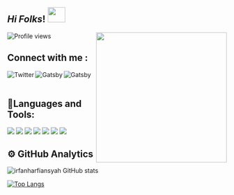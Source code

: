 ## ***Hi Folks***! <img src="https://user-images.githubusercontent.com/71871211/128218014-e4ee2b40-54dd-4ccd-99eb-2439f2f7adf7.gif" width="40" height="35"/>    

<img align="right" width="300em" height="300em" src="https://github.com/birobirobiro/birobirobiro/blob/master/animation_500_kv8i962g.gif?raw=true"/>
<p align="left"> <img src="https://komarev.com/ghpvc/?username=irfanharfiansyah&color=blueviolet" alt="Profile views" /> </p>




## Connect with me :
[<img align="left" alt="Twitter"  src="https://img.shields.io/twitter/url?label=Twitter&logo=twitter&style=social&url=https%3A%2F%2Ftwitter.com%2FirfanHarfians" />][instagram]
[<img align="left" alt="Gatsby"  src="https://img.shields.io/twitter/url?label=LinkedIn&logo=linkedIn&style=social&url=https%3A%2F%2Fwww.linkedin.com%2Fin%2Firfan-harfiansyah" />][linkedin]
[<img align="left" alt="Gatsby"  src="https://img.shields.io/twitter/url?label=Instagram&logo=instagram&style=social&url=https%3A%2F%2Fwww.instagram.com%2Firfanharfiansyah%2F" />][linkedin]

 <br/>




  <br/>
 
 ## 🔧Languages and Tools:                    

![](https://img.shields.io/badge/Editor-VisualStudioCode-informational?style=flat&logo=visual-studio-code&logoColor=white&color=2bbc8a)       ![](https://img.shields.io/badge/Code-Flutter-informational?style=flat&logo=flutter&logoColor=white&color=2bbc8a)
![](https://img.shields.io/badge/Code-Laravel-informational?style=flat&logo=laravel&logoColor=white&color=2bbc8a)
![](https://img.shields.io/badge/Code-Java-informational?style=flat&logo=java&logoColor=white&color=2bbc8a)
![](https://img.shields.io/badge/Code-Php-informational?style=flat&logo=php&logoColor=white&color=2bbc8a)
![](https://img.shields.io/badge/Shell-Bash-informational?style=flat&logo=gnu-bash&logoColor=white&color=2bbc8a)
![](https://img.shields.io/badge/Tools-Git-informational?style=flat&logo=Git&logoColor=white&color=2bbc8a)




## ⚙️ GitHub Analytics
![irfanharfiansyah GitHub stats](https://github-readme-stats.vercel.app/api?username=irfanharfiansyah&theme=nightowl&show_icons=true)

[![Top Langs](https://github-readme-stats.vercel.app/api/top-langs/?username=irfanharfiansyah&theme=nightowl)](https://github.com/irfanharfiansyah/github-readme-stats)




[website]: https://codeSTACKr.com
[course]: http://vsCodeHero.com
[twitter]: https://twitter.com/irfanHarfians
[youtube]: https://youtube.com/codeSTACKr
[instagram]: https://instagram.com/irfanharfiansyah
[linkedin]: https://www.linkedin.com/in/irfan-harfiansyah
[webdevplaylist]: https://www.youtube.com/playlist?list=PLkwxH9e_vrAJ0WbEsFA9W3I1W-g_BTsbt
[jsplaylist]: https://www.youtube.com/playlist?list=PLkwxH9e_vrALRJKu7wfXby3MKeflhTu6B
[cssplaylist]: https://www.youtube.com/playlist?list=PLkwxH9e_vrALSdvZuEh6gqQdmDoDIoqz4
[reactplaylist]: https://www.youtube.com/playlist?list=PLkwxH9e_vrAK4TdffpxKY3QGyHCpxFcQ0
